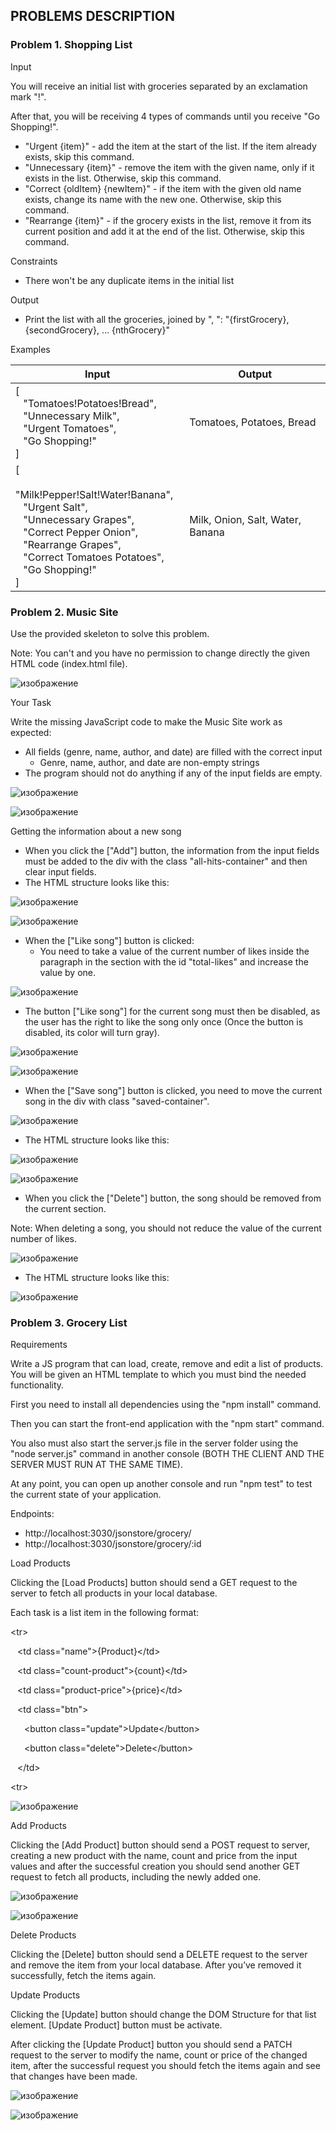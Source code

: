 ## PROBLEMS DESCRIPTION


### Problem 1. Shopping List

Input

You will receive an initial list with groceries separated by an exclamation mark "!".

After that, you will be receiving 4 types of commands until you receive "Go Shopping!".

  +	"Urgent {item}" - add the item at the start of the list. If the item already exists, skip this command.
  +	"Unnecessary {item}" - remove the item with the given name, only if it exists in the list. Otherwise, skip this command.
  +	"Correct {oldItem} {newItem}" - if the item with the given old name exists, change its name with the new one. Otherwise, skip this command.
  +	"Rearrange {item}" - if the grocery exists in the list, remove it from its current position and add it at the end of the list. Otherwise, skip this command.

Constraints

  +	There won't be any duplicate items in the initial list

Output

  +	Print the list with all the groceries, joined by ", ": "{firstGrocery}, {secondGrocery}, … {nthGrocery}"

Examples

| Input | Output |
| --- | --- |
| [ <br> &ensp; "Tomatoes!Potatoes!Bread", <br> &ensp; "Unnecessary Milk", <br> &ensp; "Urgent Tomatoes", <br> &ensp; "Go Shopping!" <br> ] | Tomatoes, Potatoes, Bread |
| [ <br> &ensp; "Milk!Pepper!Salt!Water!Banana", <br> &ensp; "Urgent Salt", <br> &ensp; "Unnecessary Grapes", <br> &ensp; "Correct Pepper Onion", <br> &ensp; "Rearrange Grapes", <br> &ensp; "Correct Tomatoes Potatoes", <br> &ensp; "Go Shopping!" <br> ] | Milk, Onion, Salt, Water, Banana |

### Problem 2. Music Site

Use the provided skeleton to solve this problem.

Note: You can't and you have no permission to change directly the given HTML code (index.html file).

![изображение](https://user-images.githubusercontent.com/82647282/229628243-e6ef2857-2bdb-40cb-817a-33f29cfac3c4.png)

Your Task

Write the missing JavaScript code to make the Music Site work as expected:

  +	All fields (genre, name, author, and date) are filled with the correct input
    +	Genre, name, author, and date are non-empty strings
  +	The program should not do anything if any of the input fields are empty.

![изображение](https://user-images.githubusercontent.com/82647282/229628337-0aaf5608-9043-4535-807d-f2bcd01c3ff4.png)

![изображение](https://user-images.githubusercontent.com/82647282/229628352-888c0ac6-9161-4ac1-a2ed-7013ae654a0d.png)

Getting the information about a new song

  +	When you click the ["Add"] button, the information from the input fields must be added to the div with the class "all-hits-container" and then clear input fields.    
  +	The HTML structure looks like this:

![изображение](https://user-images.githubusercontent.com/82647282/229628471-c637dbeb-e200-410b-8b4f-73bb5af11638.png)

![изображение](https://user-images.githubusercontent.com/82647282/229628500-bf39338c-0744-4c8c-bbdf-f43c9c58263d.png)

  +	When the ["Like song"] button is clicked:
    +	You need to take a value of the current number of likes inside the paragraph in the section with the id "total-likes" and increase the value by one.

![изображение](https://user-images.githubusercontent.com/82647282/229628646-d51753d9-0f97-4593-b626-ecdea359dc50.png)

  + The button ["Like song"] for the current song must then be disabled, as the user has the right to like the song only once (Once the button is disabled, its color will turn gray).
    
![изображение](https://user-images.githubusercontent.com/82647282/229628706-be520eab-5348-4f6e-b523-5c5717145cd3.png)

![изображение](https://user-images.githubusercontent.com/82647282/229628729-5d6a29d1-cb3b-4c21-8e05-3a455795aa65.png)

  +	When the ["Save song"] button is clicked, you need to move the current song in the div with class "saved-container". 
  
![изображение](https://user-images.githubusercontent.com/82647282/229628786-7c60f899-4429-4fd9-9a49-e83cb1bf619c.png)

  +	The HTML structure looks like this:
  
![изображение](https://user-images.githubusercontent.com/82647282/229628839-0d76436b-7137-488d-a4e3-7a9e94b0fc1b.png)

![изображение](https://user-images.githubusercontent.com/82647282/229628860-d0cef0ab-7e30-44dd-b8c9-5d2a4a138063.png)

  +	When you click the ["Delete"] button, the song should be removed from the current section.

Note: When deleting a song, you should not reduce the value of the current number of likes.

![изображение](https://user-images.githubusercontent.com/82647282/229628936-144b0644-10cd-4545-a99e-a04a2d4df94e.png)

  +	The HTML structure looks like this:

![изображение](https://user-images.githubusercontent.com/82647282/229629008-42ec83f0-db98-4700-b377-6cde621812ed.png)

### Problem 3. Grocery List

Requirements

Write a JS program that can load, create, remove and edit a list of products. You will be given an HTML template to which you must bind the needed functionality.

First you need to install all dependencies using the "npm install" command.

Then you can start the front-end application with the "npm start" command.

You also must also start the server.js file in the server folder using the "node server.js" command in another console (BOTH THE CLIENT AND THE SERVER MUST RUN AT THE SAME TIME).

At any point, you can open up another console and run "npm test" to test the current state of your application.

Endpoints:

  +	http://localhost:3030/jsonstore/grocery/
  +	http://localhost:3030/jsonstore/grocery/:id

Load Products

Clicking the [Load Products] button should send a GET request to the server to fetch all products in your local database.

Each task is a list item in the following format:

\<tr\>

&ensp; \<td class="name"\>{Product}\</td\>

&ensp; \<td class="count-product"\>{count}\</td\>

&ensp; \<td class="product-price"\>{price}\</td\>

&ensp; \<td class="btn"\>

&ensp; &ensp; \<button class="update"\>Update\</button\> 

&ensp; &ensp; \<button class="delete"\>Delete\</button\>

&ensp; \</td\>

\<tr\>

![изображение](https://user-images.githubusercontent.com/82647282/229630234-8a9188a3-f866-4a34-8952-c43fc445efbc.png)

Add Products

Clicking the [Add Product] button should send a POST request to server, creating a new product with the name, count and price from the input values and after the successful creation you should send another GET request to fetch all products, including the newly added one.

![изображение](https://user-images.githubusercontent.com/82647282/229630287-de08931c-b0d7-4a83-967b-36f8a25d8a44.png)

![изображение](https://user-images.githubusercontent.com/82647282/229630309-416f68b8-96a4-4b9c-b79c-024330fb6286.png)

Delete Products

Clicking the [Delete] button should send a DELETE request to the server and remove the item from your local database. After you’ve removed it successfully, fetch the items again.

Update Products

Clicking the [Update] button should change the DOM Structure for that list element. [Update Product] button must be activate. 

After clicking the [Update Product] button you should send a PATCH request to the server to modify the name, count or price of the changed item, after the successful request you should fetch the items again and see that changes have been made.

![изображение](https://user-images.githubusercontent.com/82647282/229630391-c6ca5f0e-4260-4f2f-8ece-d89b4688b909.png)

![изображение](https://user-images.githubusercontent.com/82647282/229630407-abaa5023-2fdd-4fd4-bd58-8bdd81cfcc54.png)